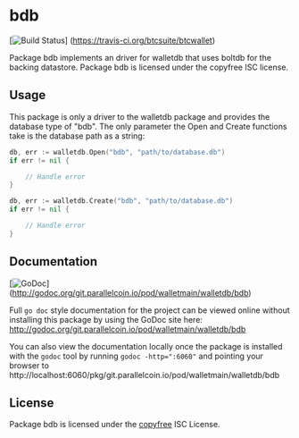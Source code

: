 bdb
===

[![Build Status](https://travis-ci.org/btcsuite/btcwallet.png?branch=master)]
(https://travis-ci.org/btcsuite/btcwallet)

Package bdb implements an driver for walletdb that uses boltdb for the backing
datastore.  Package bdb is licensed under the copyfree ISC license.

## Usage

This package is only a driver to the walletdb package and provides the database
type of "bdb".  The only parameter the Open and Create functions take is the
database path as a string:

```Go
db, err := walletdb.Open("bdb", "path/to/database.db")
if err != nil {

	// Handle error
}
```

```Go
db, err := walletdb.Create("bdb", "path/to/database.db")
if err != nil {

	// Handle error
}
```

## Documentation

[![GoDoc](https://godoc.org/git.parallelcoin.io/pod/walletmain/walletdb/bdb?status.png)]
(http://godoc.org/git.parallelcoin.io/pod/walletmain/walletdb/bdb)

Full `go doc` style documentation for the project can be viewed online without
installing this package by using the GoDoc site here:
http://godoc.org/git.parallelcoin.io/pod/walletmain/walletdb/bdb

You can also view the documentation locally once the package is installed with
the `godoc` tool by running `godoc -http=":6060"` and pointing your browser to
http://localhost:6060/pkg/git.parallelcoin.io/pod/walletmain/walletdb/bdb

## License

Package bdb is licensed under the [copyfree](http://copyfree.org) ISC
License.
